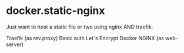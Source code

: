 # docker.static-nginx

Just want to host a static file or two using nginx AND traefik.

Traefik (as rev.proxy)
Basic auth
Let´s Encrypt
Docker
NGINX (as web-server)

